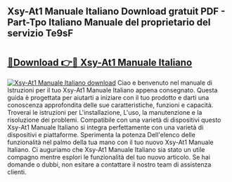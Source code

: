 ## Xsy-At1 Manuale Italiano Download gratuit PDF - Part-Tpo Italiano Manuale del proprietario del servizio Te9sF

# <h2><a href="http://dfee77f.blite.top/?on=Xsy-At1+Manuale+Italiano">🔗Download 👉🔴 Xsy-At1 Manuale Italiano</a></h2>

[![Xsy-At1 Manuale Italiano download](https://i.imgur.com/lujVjoI.png)](http://dfee77f.blite.top/?on=Xsy-At1+Manuale+Italiano)
Ciao e benvenuto nel manuale di Istruzioni per il tuo Xsy-At1 Manuale Italiano appena consegnato. Questa guida è progettata per aiutarti a iniziare con il tuo prodotto e darti una conoscenza approfondita delle sue caratteristiche, funzioni e capacità. Troverai le istruzioni per L'installazione, L'uso, la manutenzione e la risoluzione dei problemi. Compatibile con una varietà di dispositivi questo Xsy-At1 Manuale Italiano si integra perfettamente con una varietà di dispositivi e piattaforme. Sperimenta la potenza Dell'elenco delle funzionalità nel palmo della tua mano con il tuo nuovo Xsy-At1 Manuale Italiano. Ci auguriamo che Xsy-At1 Manuale Italiano sia stato un utile compagno mentre esplori le funzionalità del tuo nuovo articolo. Se hai domande o dubbi, non esitare a contattare il nostro team di assistenza clienti.
